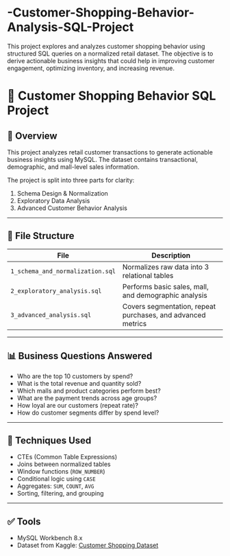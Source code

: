 # -Customer-Shopping-Behavior-Analysis-SQL-Project
This project explores and analyzes customer shopping behavior using structured SQL queries on a normalized retail dataset. The objective is to derive actionable business insights that could help in improving customer engagement, optimizing inventory, and increasing revenue.

# 🧾 Customer Shopping Behavior SQL Project

## 📌 Overview

This project analyzes retail customer transactions to generate actionable business insights using MySQL. The dataset contains transactional, demographic, and mall-level sales information.

The project is split into three parts for clarity:
1. Schema Design & Normalization
2. Exploratory Data Analysis
3. Advanced Customer Behavior Analysis

---

## 📂 File Structure

| File | Description |
|------|-------------|
| `1_schema_and_normalization.sql` | Normalizes raw data into 3 relational tables |
| `2_exploratory_analysis.sql`     | Performs basic sales, mall, and demographic analysis |
| `3_advanced_analysis.sql`        | Covers segmentation, repeat purchases, and advanced metrics |

---

## 📊 Business Questions Answered

- Who are the top 10 customers by spend?
- What is the total revenue and quantity sold?
- Which malls and product categories perform best?
- What are the payment trends across age groups?
- How loyal are our customers (repeat rate)?
- How do customer segments differ by spend level?

---

## 🧠 Techniques Used

- CTEs (Common Table Expressions)
- Joins between normalized tables
- Window functions (`ROW_NUMBER`)
- Conditional logic using `CASE`
- Aggregates: `SUM`, `COUNT`, `AVG`
- Sorting, filtering, and grouping

---

## ✅ Tools

- MySQL Workbench 8.x
- Dataset from Kaggle: [Customer Shopping Dataset](https://www.kaggle.com/datasets/mehmettahiraslan/customer-shopping-dataset)
